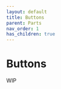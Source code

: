 ```yaml
---
layout: default
title: Buttons
parent: Parts
nav_order: 1
has_children: true
---
```


# Buttons

WIP